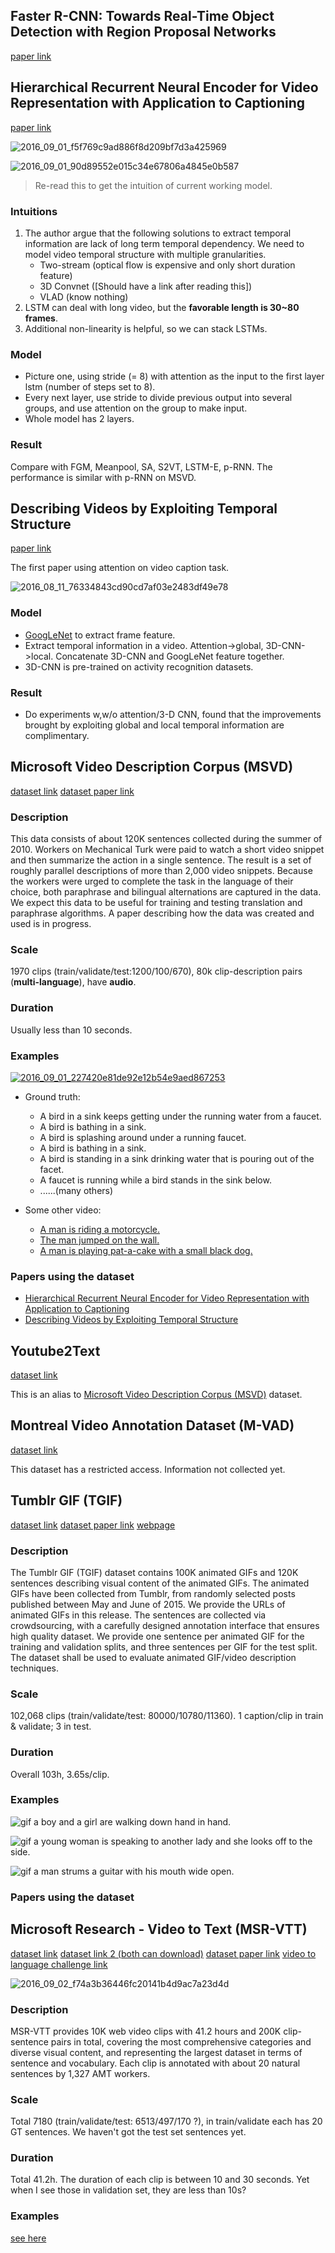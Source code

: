 ## Faster R-CNN: Towards Real-Time Object Detection with Region Proposal Networks
[paper link](https://arxiv.org/pdf/1506.01497v3.pdf)

## Hierarchical Recurrent Neural Encoder for Video Representation with Application to Captioning
[paper link](http://arxiv.org/pdf/1511.03476v1.pdf)

![2016_09_01_f5f769c9ad886f8d209bf7d3a425969](http://oa5omjl18.bkt.clouddn.com/2016_09_01_f5f769c9ad886f8d209bf7d3a425969.png "Intuition")

![2016_09_01_90d89552e015c34e67806a4845e0b587](http://oa5omjl18.bkt.clouddn.com/2016_09_01_90d89552e015c34e67806a4845e0b587.png "Whole network")

> Re-read this to get the intuition of current working model.

### Intuitions

1. The author argue that the following solutions to extract temporal information are lack of long term temporal dependency. We need to model video temporal structure with multiple granularities.
	* Two-stream (optical flow is expensive and only short duration feature)
	* 3D Convnet ([Should have a link after reading this])
	* VLAD (know nothing)
2. LSTM can deal with long video, but the **favorable length is 30~80 frames**.
3. Additional non-linearity is helpful, so we can stack LSTMs.

### Model
* Picture one, using stride (= 8) with attention as the input to the first layer lstm (number of steps set to 8).
* Every next layer, use stride to divide previous output into several groups, and use attention on the group to make input.
* Whole model has 2 layers.

### Result
Compare with FGM, Meanpool, SA, S2VT, LSTM-E, p-RNN. The performance is similar with p-RNN on MSVD.

## Describing Videos by Exploiting Temporal Structure
[paper link](https://arxiv.org/pdf/1502.08029v5.pdf)

The first paper using attention on video caption task.

![2016_08_11_76334843cd90cd7af03e2483df49e78](http://oa5omjl18.bkt.clouddn.com/2016_08_11_76334843cd90cd7af03e2483df49e78.png "Structure of video captioning system using temporal attention")

### Model
* [GoogLeNet](201608.md#going-deeper-with-convolutions) to extract frame feature.
* Extract temporal information in a video. Attention->global, 3D-CNN->local. Concatenate 3D-CNN and GoogLeNet feature together.
* 3D-CNN is pre-trained on activity recognition datasets.

### Result
* Do experiments w,w/o attention/3-D CNN, found that the improvements brought by exploiting global and local temporal information are complimentary.

## Microsoft Video Description Corpus (MSVD)
[dataset link](https://www.microsoft.com/en-us/download/details.aspx?id=52422)
[dataset paper link](http://www.cs.utexas.edu/~ml/papers/chen.acl11.pdf)

### Description
This data consists of about 120K sentences collected during the summer of 2010. Workers on Mechanical Turk were paid to watch a short video snippet and then summarize the action in a single sentence. The result is a set of roughly parallel descriptions of more than 2,000 video snippets. Because the workers were urged to complete the task in the language of their choice, both paraphrase and bilingual alternations are captured in the data. We expect this data to be useful for training and testing translation and paraphrase algorithms. A paper describing how the data was created and used is in progress.

### Scale
1970 clips (train/validate/test:1200/100/670), 80k clip-description pairs (**multi-language**), have **audio**.

### Duration
Usually less than 10 seconds.

### Examples

[![2016_09_01_227420e81de92e12b54e9aed867253](http://oa5omjl18.bkt.clouddn.com/2016_09_01_227420e81de92e12b54e9aed867253.png "Add Description")](https://youtu.be/mv89psg6zh4?t=33s)

* Ground truth:
	+ A bird in a sink keeps getting under the running water from a faucet.
	+ A bird is bathing in a sink.
	+ A bird is splashing around under a running faucet.
	+ A bird is bathing in a sink.
	+ A bird is standing in a sink drinking water that is pouring out of the facet.
	+ A faucet is running while a bird stands in the sink below.
	+ ......(many others)

* Some other video:
	+ [A man is riding a motorcycle.](https://youtu.be/msCidKHOh74?t=6m50s)
	+ [The man jumped on the wall.](https://youtu.be/ItFqogTmAvQ?t=48s)
	+ [A man is playing pat-a-cake with a small black dog.](https://youtu.be/eyhzdC936uk?t=15s)

### Papers using the dataset
* [Hierarchical Recurrent Neural Encoder for Video Representation with Application to Captioning](201609.md#hierarchical-recurrent-neural-encoder-for-video-representation-with-application-to-captioning)
* [Describing Videos by Exploiting Temporal Structure](201609.md#describing-videos-by-exploiting-temporal-structure)

## Youtube2Text
[dataset link](https://www.microsoft.com/en-us/download/details.aspx?id=52422)

This is an alias to [Microsoft Video Description Corpus (MSVD)](201609.md#microsoft-video-description-corpus-msvd) dataset.

## Montreal Video Annotation Dataset (M-VAD)
[dataset link](https://mila.umontreal.ca/en/publications/public-datasets/m-vad/)

This dataset has a restricted access. Information not collected yet.

## Tumblr GIF (TGIF)
[dataset link](https://github.com/raingo/TGIF-Release)
[dataset paper link](http://arxiv.org/pdf/1604.02748v2.pdf)
[webpage](http://raingo.github.io/TGIF-Release/)

### Description
The Tumblr GIF (TGIF) dataset contains 100K animated GIFs and 120K sentences describing visual content of the animated GIFs. The animated GIFs have been collected from Tumblr, from randomly selected posts published between May and June of 2015. We provide the URLs of animated GIFs in this release. The sentences are collected via crowdsourcing, with a carefully designed annotation interface that ensures high quality dataset. We provide one sentence per animated GIF for the training and validation splits, and three sentences per GIF for the test split. The dataset shall be used to evaluate animated GIF/video description techniques.

### Scale
102,068 clips (train/validate/test: 80000/10780/11360). 1 caption/clip in train & validate; 3 in test.

### Duration
Overall 103h, 3.65s/clip.

### Examples

![gif](https://38.media.tumblr.com/a73a6a3c2667bb7a0bbbe9854c4f5d86/tumblr_ni2l89yZ7r1u4o6i5o1_500.gif)
a boy and a girl are walking down hand in hand.

![gif](https://33.media.tumblr.com/e24312fa8840e303c64c24a5e09e8381/tumblr_nghtio36IB1rp5w0lo1_400.gif)
a young woman is speaking to another lady and she looks off to the side.

![gif](https://33.media.tumblr.com/00b2f4b7137a0b272eecf86bbe4932c7/tumblr_nrgie93Udc1totisro1_250.gif)
a man strums a guitar with his mouth wide open.

### Papers using the dataset

## Microsoft Research - Video to Text (MSR-VTT)
[dataset link](http://staff.ustc.edu.cn/~xinmei/Project/Project.html)
[dataset link 2 (both can download)](http://ms-multimedia-challenge.com/dataset)
[dataset paper link](https://www.microsoft.com/en-us/research/wp-content/uploads/2016/06/cvpr16.msr-vtt.tmei_-1.pdf)
[video to language challenge link](http://ms-multimedia-challenge.com/challenge)

![2016_09_02_f74a3b36446fc20141b4d9ac7a23d4d](http://oa5omjl18.bkt.clouddn.com/2016_09_02_f74a3b36446fc20141b4d9ac7a23d4d.png "Add Description")

### Description
MSR-VTT provides 10K web video clips with 41.2 hours and 200K clip-sentence pairs in total, covering the most comprehensive categories and diverse visual content, and representing the largest dataset in terms of sentence and vocabulary. Each clip is annotated with about 20 natural sentences by 1,327 AMT workers.

### Scale
Total 7180 (train/validate/test: 6513/497/170 ?), in train/validate each has 20 GT sentences. We haven't got the test set sentences yet.

### Duration
Total 41.2h. The duration of each clip is between 10 and 30 seconds. Yet when I see those in validation set, they are less than 10s?

### Examples
[see here](http://ms-multimedia-challenge.com/challenge)

